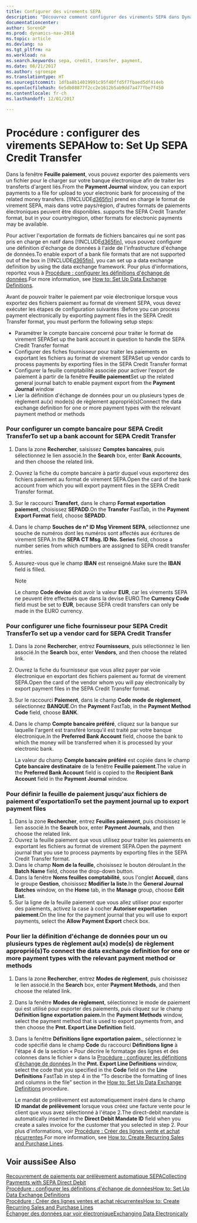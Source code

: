 ```yaml
---
title: Configurer des virements SEPA
description: "Découvrez comment configurer des virements SEPA dans Dynamics NAV."
documentationcenter: 
author: SorenGP
ms.prod: dynamics-nav-2018
ms.topic: article
ms.devlang: na
ms.tgt_pltfrm: na
ms.workload: na
ms.search.keywords: sepa, credit, transfer, payment,
ms.date: 08/21/2017
ms.author: sgroespe
ms.translationtype: HT
ms.sourcegitcommit: 1dfba8b14019991c95f40ffd5f7fbaed5df414eb
ms.openlocfilehash: 6e5db88877f2cc2e1612b5ab9dd7a477fbe7f450
ms.contentlocale: fr-ch
ms.lasthandoff: 12/01/2017

---
```

# <a name="how-to-set-up-sepa-credit-transfer"></a><span data-ttu-id="2c110-103">Procédure : configurer des virements SEPA</span><span class="sxs-lookup"><span data-stu-id="2c110-103">How to: Set Up SEPA Credit Transfer</span></span>
<span data-ttu-id="2c110-104">Dans la fenêtre **Feuille paiement**, vous pouvez exporter des paiements vers un fichier pour le charger sur votre banque électronique afin de traiter les transferts d'argent liés.</span><span class="sxs-lookup"><span data-stu-id="2c110-104">From the **Payment Journal** window, you can export payments to a file for upload to your electronic bank for processing of the related money transfers.</span></span> [!INCLUDE[d365fin](includes/d365fin_md.md)]<span data-ttu-id="2c110-105"> prend en charge le format de virement SEPA, mais dans votre pays/région, d'autres formats de paiements électroniques peuvent être disponibles.</span><span class="sxs-lookup"><span data-stu-id="2c110-105"> supports the SEPA Credit Transfer format, but in your country/region, other formats for electronic payments may be available.</span></span>  

<span data-ttu-id="2c110-106">Pour activer l'exportation de formats de fichiers bancaires qui ne sont pas pris en charge en natif dans [!INCLUDE[d365fin](includes/d365fin_md.md)], vous pouvez configurer une définition d'échange de données à l'aide de l'infrastructure d'échange de données.</span><span class="sxs-lookup"><span data-stu-id="2c110-106">To enable export of a bank file formats that are not supported out of the box in [!INCLUDE[d365fin](includes/d365fin_md.md)], you can set up a data exchange definition by using the data exchange framework.</span></span> <span data-ttu-id="2c110-107">Pour plus d'informations, reportez vous à [Procédure : configurer les définitions d'échange de données](across-how-to-set-up-data-exchange-definitions.md).</span><span class="sxs-lookup"><span data-stu-id="2c110-107">For more information, see [How to: Set Up Data Exchange Definitions](across-how-to-set-up-data-exchange-definitions.md).</span></span>  

<span data-ttu-id="2c110-108">Avant de pouvoir traiter le paiement par voie électronique lorsque vous exportez des fichiers paiement au format de virement SEPA, vous devez exécuter les étapes de configuration suivantes :</span><span class="sxs-lookup"><span data-stu-id="2c110-108">Before you can process payment electronically by exporting payment files in the SEPA Credit Transfer format, you must perform the following setup steps:</span></span>  

* <span data-ttu-id="2c110-109">Paramétrer le compte bancaire concerné pour traiter le format de virement SEPA</span><span class="sxs-lookup"><span data-stu-id="2c110-109">Set up the bank account in question to handle the SEPA Credit Transfer format</span></span>  
* <span data-ttu-id="2c110-110">Configurer des fiches fournisseur pour traiter les paiements en exportant les fichiers au format de virement SEPA</span><span class="sxs-lookup"><span data-stu-id="2c110-110">Set up vendor cards to process payments by exporting files in the SEPA Credit Transfer format</span></span>  
* <span data-ttu-id="2c110-111">Configurer la feuille comptabilité associée pour activer l'export de paiement à partir de la fenêtre **Feuille paiement**</span><span class="sxs-lookup"><span data-stu-id="2c110-111">Set up the related general journal batch to enable payment export from the **Payment Journal** window</span></span>  
* <span data-ttu-id="2c110-112">Lier la définition d'échange de données pour un ou plusieurs types de règlement au(x) mode(s) de règlement approprié(s)</span><span class="sxs-lookup"><span data-stu-id="2c110-112">Connect the data exchange definition for one or more payment types with the relevant payment method or methods</span></span>  

### <a name="to-set-up-a-bank-account-for-sepa-credit-transfer"></a><span data-ttu-id="2c110-113">Pour configurer un compte bancaire pour SEPA Credit Transfer</span><span class="sxs-lookup"><span data-stu-id="2c110-113">To set up a bank account for SEPA Credit Transfer</span></span>  
1. <span data-ttu-id="2c110-114">Dans la zone **Rechercher**, saisissez **Comptes bancaires**, puis sélectionnez le lien associé.</span><span class="sxs-lookup"><span data-stu-id="2c110-114">In the **Search** box, enter **Bank Accounts**, and then choose the related link.</span></span>  
2. <span data-ttu-id="2c110-115">Ouvrez la fiche du compte bancaire à partir duquel vous exporterez des fichiers paiement au format de virement SEPA.</span><span class="sxs-lookup"><span data-stu-id="2c110-115">Open the card of the bank account from which you will export payment files in the SEPA Credit Transfer format.</span></span>  
3. <span data-ttu-id="2c110-116">Sur le raccourci **Transfert**, dans le champ **Format exportation paiement**, choisissez **SEPADD**.</span><span class="sxs-lookup"><span data-stu-id="2c110-116">On the **Transfer** FastTab, in the **Payment Export Format** field, choose **SEPADD**.</span></span>  
4. <span data-ttu-id="2c110-117">Dans le champ **Souches de n° ID Msg Virement SEPA**, sélectionnez une souche de numéros dont les numéros sont affectés aux écritures de virement SEPA.</span><span class="sxs-lookup"><span data-stu-id="2c110-117">In the **SEPA CT Msg. ID No. Series** field, choose a number series from which numbers are assigned to SEPA credit transfer entries.</span></span>  
5. <span data-ttu-id="2c110-118">Assurez-vous que le champ **IBAN** est renseigné.</span><span class="sxs-lookup"><span data-stu-id="2c110-118">Make sure the **IBAN** field is filled.</span></span>  

    > [!NOTE]  
    >  <span data-ttu-id="2c110-119">Le champ **Code devise** doit avoir la valeur **EUR**, car les virements SEPA ne peuvent être effectués que dans la devise EURO.</span><span class="sxs-lookup"><span data-stu-id="2c110-119">The **Currency Code** field must be set to **EUR**, because SEPA credit transfers can only be made in the EURO currency.</span></span>  

### <a name="to-set-up-a-vendor-card-for-sepa-credit-transfer"></a><span data-ttu-id="2c110-120">Pour configurer une fiche fournisseur pour SEPA Credit Transfer</span><span class="sxs-lookup"><span data-stu-id="2c110-120">To set up a vendor card for SEPA Credit Transfer</span></span>  
1. <span data-ttu-id="2c110-121">Dans la zone **Rechercher**, entrez **Fournisseurs**, puis sélectionnez le lien associé.</span><span class="sxs-lookup"><span data-stu-id="2c110-121">In the **Search** box, enter **Vendors**, and then choose the related link.</span></span>  
2. <span data-ttu-id="2c110-122">Ouvrez la fiche du fournisseur que vous allez payer par voie électronique en exportant des fichiers paiement au format de virement SEPA.</span><span class="sxs-lookup"><span data-stu-id="2c110-122">Open the card of the vendor whom you will pay electronically by export payment files in the SEPA Credit Transfer format.</span></span>  
3. <span data-ttu-id="2c110-123">Sur le raccourci **Paiement**, dans le champ **Code mode de règlement**, sélectionnez **BANQUE**.</span><span class="sxs-lookup"><span data-stu-id="2c110-123">On the **Payment** FastTab, in the **Payment Method Code** field, choose **BANK**.</span></span>  
4. <span data-ttu-id="2c110-124">Dans le champ **Compte bancaire préféré**, cliquez sur la banque sur laquelle l'argent est transféré lorsqu'il est traité par votre banque électronique.</span><span class="sxs-lookup"><span data-stu-id="2c110-124">In the **Preferred Bank Account** field, choose the bank to which the money will be transferred when it is processed by your electronic bank.</span></span>  

     <span data-ttu-id="2c110-125">La valeur du champ **Compte bancaire préféré** est copiée dans le champ **Cpte bancaire destinataire** de la fenêtre **Feuille paiement**.</span><span class="sxs-lookup"><span data-stu-id="2c110-125">The value in the **Preferred Bank Account** field is copied to the **Recipient Bank Account** field in the **Payment Journal** window.</span></span>  

### <a name="to-set-the-payment-journal-up-to-export-payment-files"></a><span data-ttu-id="2c110-126">Pour définir la feuille de paiement jusqu'aux fichiers de paiement d'exportation</span><span class="sxs-lookup"><span data-stu-id="2c110-126">To set the payment journal up to export payment files</span></span>  
1. <span data-ttu-id="2c110-127">Dans la zone **Rechercher**, entrez **Feuilles paiement**, puis choisissez le lien associé.</span><span class="sxs-lookup"><span data-stu-id="2c110-127">In the **Search** box, enter **Payment Journals**, and then choose the related link.</span></span>  
2. <span data-ttu-id="2c110-128">Ouvrez la feuille paiement que vous utilisez pour traiter les paiements en exportant les fichiers au format de virement SEPA.</span><span class="sxs-lookup"><span data-stu-id="2c110-128">Open the payment journal that you use to process payments by exporting files in the SEPA Credit Transfer format.</span></span>  
3. <span data-ttu-id="2c110-129">Dans le champ **Nom de la feuille**, choisissez le bouton déroulant.</span><span class="sxs-lookup"><span data-stu-id="2c110-129">In the **Batch Name** field, choose the drop\-down button.</span></span>  
4. <span data-ttu-id="2c110-130">Dans la fenêtre **Noms feuilles comptabilité**, sous l'onglet **Accueil**, dans le groupe **Gestion**, choisissez **Modifier la liste**.</span><span class="sxs-lookup"><span data-stu-id="2c110-130">In the **General Journal Batches** window, on the **Home** tab, in the **Manage** group, choose **Edit List**.</span></span>  
5. <span data-ttu-id="2c110-131">Sur la ligne de la feuille paiement que vous allez utiliser pour exporter des paiements, activez la case à cocher **Autoriser exportation paiement**.</span><span class="sxs-lookup"><span data-stu-id="2c110-131">On the line for the payment journal that you will use to export payments, select the **Allow Payment Export** check box.</span></span>  

### <a name="to-connect-the-data-exchange-definition-for-one-or-more-payment-types-with-the-relevant-payment-method-or-methods"></a><span data-ttu-id="2c110-132">Pour lier la définition d'échange de données pour un ou plusieurs types de règlement au(x) mode(s) de règlement approprié(s)</span><span class="sxs-lookup"><span data-stu-id="2c110-132">To connect the data exchange definition for one or more payment types with the relevant payment method or methods</span></span>  
1. <span data-ttu-id="2c110-133">Dans la zone **Rechercher**, entrez **Modes de règlement**, puis choisissez le lien associé.</span><span class="sxs-lookup"><span data-stu-id="2c110-133">In the **Search** box, enter **Payment Methods**, and then choose the related link.</span></span>  
2. <span data-ttu-id="2c110-134">Dans la fenêtre **Modes de règlement**, sélectionnez le mode de paiement qui est utilisé pour exporter des paiements, puis cliquez sur le champ **Définition ligne exportation paiem.**</span><span class="sxs-lookup"><span data-stu-id="2c110-134">In the **Payment Methods** window, select the payment method that is used to export payments from, and then choose the **Pmt. Export Line Definition** field.</span></span>  
3. <span data-ttu-id="2c110-135">Dans la fenêtre **Définitions ligne exportation paiem.**, sélectionnez le code spécifié dans le champ **Code** du raccourci **Définitions ligne** à l'étape 4 de la section « Pour décrire le formatage des lignes et des colonnes dans le fichier » dans la [Procédure : configurer les définitions d'échange de données](across-how-to-set-up-data-exchange-definitions.md).</span><span class="sxs-lookup"><span data-stu-id="2c110-135">In the **Pmt. Export Line Definitions** window, select the code that you specified in the **Code** field on the **Line Definitions** FastTab in step 4 in the “To describe the formatting of lines and columns in the file” section in the [How to: Set Up Data Exchange Definitions](across-how-to-set-up-data-exchange-definitions.md) procedure.</span></span>  

    <span data-ttu-id="2c110-136">Le mandat de prélèvement est automatiquement inséré dans le champ **ID mandat de prélèvement** lorsque vous créez une facture vente pour le client que vous avez sélectionné à l'étape 2.</span><span class="sxs-lookup"><span data-stu-id="2c110-136">The direct-debit mandate is automatically inserted in the **Direct Debit Mandate ID** field when you create a sales invoice for the customer that you selected in step 2.</span></span> <span data-ttu-id="2c110-137">Pour plus d'informations, voir [Procédure : Créer des lignes vente et achat récurrentes](sales-how-work-standard-lines.md).</span><span class="sxs-lookup"><span data-stu-id="2c110-137">For more information, see [How to: Create Recurring Sales and Purchase Lines](sales-how-work-standard-lines.md).</span></span>  

## <a name="see-also"></a><span data-ttu-id="2c110-138">Voir aussi</span><span class="sxs-lookup"><span data-stu-id="2c110-138">See Also</span></span>  
[<span data-ttu-id="2c110-139">Recouvrement de paiements par prélèvement automatique SEPA</span><span class="sxs-lookup"><span data-stu-id="2c110-139">Collecting Payments with SEPA Direct Debit</span></span>](finance-collect-payments-with-sepa-direct-debit.md)  
[<span data-ttu-id="2c110-140">Procédure : configurer les définitions d'échange de données</span><span class="sxs-lookup"><span data-stu-id="2c110-140">How to: Set Up Data Exchange Definitions</span></span>](across-how-to-set-up-data-exchange-definitions.md)  
[<span data-ttu-id="2c110-141">Procédure : Créer des lignes ventes et achat récurrentes</span><span class="sxs-lookup"><span data-stu-id="2c110-141">How to: Create Recurring Sales and Purchase Lines</span></span>](sales-how-work-standard-lines.md)  
[<span data-ttu-id="2c110-142">Échanger des données par voir électronique</span><span class="sxs-lookup"><span data-stu-id="2c110-142">Exchanging Data Electronically</span></span>](across-data-exchange.md)  

